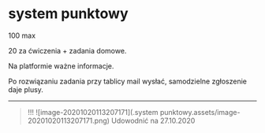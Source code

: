 # system punktowy

100 max

20 za ćwiczenia + zadania domowe.

Na platformie ważne informacje.

Po rozwiązaniu zadania przy tablicy mail wysłać, samodzielne zgłoszenie daje plusy.

-----------


> !!!
>  ![image-20201020113207171](.system punktowy.assets/image-20201020113207171.png)
> Udowodnić na 27.10.2020